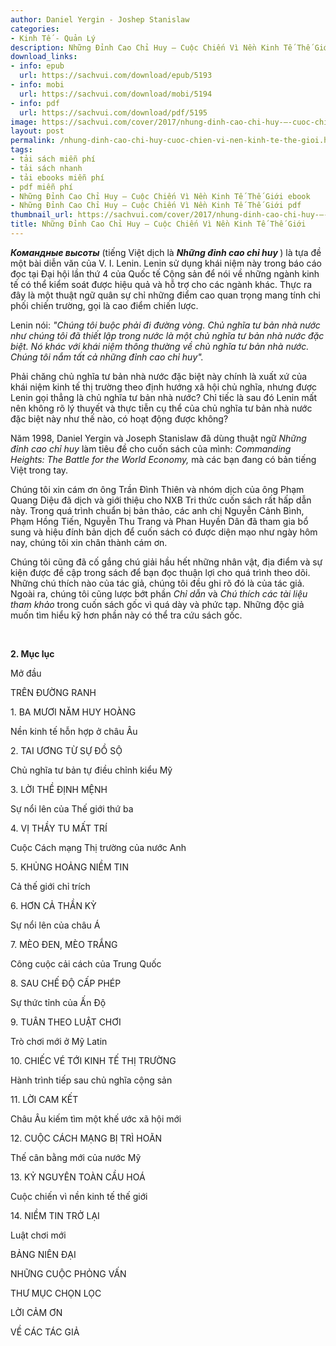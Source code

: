```yaml
---
author: Daniel Yergin - Joshep Stanislaw
categories:
- Kinh Tế - Quản Lý
description: Những Đỉnh Cao Chỉ Huy – Cuộc Chiến Vì Nền Kinh Tế Thế Giới
download_links:
- info: epub
  url: https://sachvui.com/download/epub/5193
- info: mobi
  url: https://sachvui.com/download/mobi/5194
- info: pdf
  url: https://sachvui.com/download/pdf/5195
image: https://sachvui.com/cover/2017/nhung-dinh-cao-chi-huy-–-cuoc-chien-vi-nen-kinh-te-the-gioi.jpg
layout: post
permalink: /nhung-dinh-cao-chi-huy-cuoc-chien-vi-nen-kinh-te-the-gioi.html
tags:
- tải sách miễn phí
- tải sách nhanh
- tải ebooks miễn phí
- pdf miễn phí
- Những Đỉnh Cao Chỉ Huy – Cuộc Chiến Vì Nền Kinh Tế Thế Giới ebook
- Những Đỉnh Cao Chỉ Huy – Cuộc Chiến Vì Nền Kinh Tế Thế Giới pdf
thumbnail_url: https://sachvui.com/cover/2017/nhung-dinh-cao-chi-huy-–-cuoc-chien-vi-nen-kinh-te-the-gioi.jpg
title: Những Đỉnh Cao Chỉ Huy – Cuộc Chiến Vì Nền Kinh Tế Thế Giới
---
```


 <div class="item-desc text-justify"> <p><strong><em>Командные высоты</em></strong> (tiếng Việt dịch là <strong><em>Những đỉnh cao chỉ huy </em></strong>) là tựa đề một bài diễn văn của V. I. Lenin. Lenin sử dụng khái niệm này trong báo cáo đọc tại Đại hội lần thứ 4 của Quốc tế Cộng sản để nói về những ngành kinh tế có thể kiểm soát được hiệu quả và hỗ trợ cho các ngành khác. Thực ra đây là một thuật ngữ quân sự chỉ những điểm cao quan trọng mang tính chi phối chiến trường, gọi là cao điểm chiến lược.</p><p>Lenin nói: <em>"Chúng tôi buộc phải đi đường vòng. Chủ nghĩa tư bản nhà nước như chúng tôi đã thiết lập trong nước là một chủ nghĩa tư bản nhà nước đặc biệt. Nó khác với khái niệm thông thường về chủ nghĩa tư bản nhà nước. Chúng tôi nắm tất cả những đỉnh cao chỉ huy".</em></p><p>Phải chăng chủ nghĩa tư bản nhà nước đặc biệt này chính là xuất xứ của khái niệm kinh tế thị trường theo định hướng xã hội chủ nghĩa, nhưng được Lenin gọi thẳng là chủ nghĩa tư bản nhà nước? Chỉ tiếc là sau đó Lenin mất nên không rõ lý thuyết và thực tiễn cụ thể của chủ nghĩa tư bản nhà nước đặc biệt này như thế nào, có hoạt động được không?</p><p>Năm 1998, Daniel Yergin và Joseph Stanislaw đã dùng thuật ngữ <em>Những đỉnh cao chỉ huy</em> làm tiêu đề cho cuốn sách của mình: <em>Commanding Heights: The Battle for the World Economy, </em>mà các bạn đang có bản tiếng Việt trong tay.</p><p>Chúng tôi xin cám ơn ông Trần Đình Thiên và nhóm dịch của ông Phạm Quang Diệu đã dịch và giới thiệu cho NXB Tri thức cuốn sách rất hấp dẫn này. Trong quá trình chuẩn bị bản thảo, các anh chị Nguyễn Cảnh Bình, Phạm Hồng Tiến, Nguyễn Thu Trang và Phan Huyền Dân đã tham gia bổ sung và hiệu đính bản dịch để cuốn sách có được diện mạo như ngày hôm nay, chúng tôi xin chân thành cám ơn.</p><p>Chúng tôi cũng đã cố gắng chú giải hầu hết những nhân vật, địa điểm và sự kiện được đề cập trong sách để bạn đọc thuận lợi cho quá trình theo dõi. Những chú thích nào của tác giả, chúng tôi đều ghi rõ đó là của tác giả. Ngoài ra, chúng tôi cũng lược bớt phần <em>Chỉ dẫn</em> và <em>Chú thích các tài liệu tham khảo</em> trong cuốn sách gốc vì quá dày và phức tạp. Những độc giả muốn tìm hiểu kỹ hơn phần này có thể tra cứu sách gốc.</p><p> </p><p><strong>2. Mục lục</strong></p><p>Mở đầu</p><p>TRÊN ĐƯỜNG RANH</p><p>1. BA MƯƠI NĂM HUY HOÀNG</p><p>Nền kinh tế hỗn hợp ở châu Âu</p><p>2. TAI ƯƠNG TỪ SỰ ĐỒ SỘ</p><p>Chủ nghĩa tư bản tự điều chỉnh kiểu Mỹ</p><p>3. LỜI THỀ ĐỊNH MỆNH</p><p>Sự nổi lên của Thế giới thứ ba</p><p>4. VỊ THẦY TU MẤT TRÍ</p><p>Cuộc Cách mạng Thị trường của nước Anh</p><p>5. KHỦNG HOẢNG NIỀM TIN</p><p>Cả thế giới chỉ trích</p><p>6. HƠN CẢ THẦN KỲ</p><p>Sự nổi lên của châu Á</p><p>7. MÈO ĐEN, MÈO TRẮNG</p><p>Công cuộc cải cách của Trung Quốc</p><p>8. SAU CHẾ ĐỘ CẤP PHÉP</p><p>Sự thức tỉnh của Ấn Độ</p><p>9. TUÂN THEO LUẬT CHƠI</p><p>Trò chơi mới ở Mỹ Latin</p><p>10. CHIẾC VÉ TỚI KINH TẾ THỊ TRƯỜNG</p><p>Hành trình tiếp sau chủ nghĩa cộng sản</p><p>11. LỜI CAM KẾT</p><p>Châu Âu kiếm tìm một khế ước xã hội mới</p><p>12. CUỘC CÁCH MẠNG BỊ TRÌ HOÃN</p><p>Thế cân bằng mới của nước Mỹ</p><p>13. KỶ NGUYÊN TOÀN CẦU HOÁ</p><p>Cuộc chiến vì nền kinh tế thế giới</p><p>14. NIỀM TIN TRỞ LẠI</p><p>Luật chơi mới</p><p>BẢNG NIÊN ĐẠI</p><p>NHỮNG CUỘC PHỎNG VẤN</p><p>THƯ MỤC CHỌN LỌC</p><p>LỜI CẢM ƠN</p><p>VỀ CÁC TÁC GIẢ</p> </div>